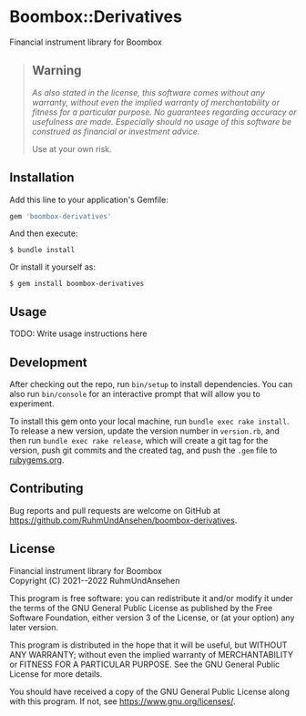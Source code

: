 # Boombox::Derivatives

Financial instrument library for Boombox

> ## Warning
>
> *As also stated in the license, this software comes without any warranty, without even the implied warranty of merchantability or fitness for a particular purpose. No guarantees regarding accuracy or usefulness are made. Especially should no usage of this software be construed as financial or investment advice.*
> 
> Use at your own risk.

## Installation

Add this line to your application's Gemfile:

```ruby
gem 'boombox-derivatives'
```

And then execute:

    $ bundle install

Or install it yourself as:

    $ gem install boombox-derivatives

## Usage

TODO: Write usage instructions here

## Development

After checking out the repo, run `bin/setup` to install dependencies. You can also run `bin/console` for an interactive prompt that will allow you to experiment.

To install this gem onto your local machine, run `bundle exec rake install`. To release a new version, update the version number in `version.rb`, and then run `bundle exec rake release`, which will create a git tag for the version, push git commits and the created tag, and push the `.gem` file to [rubygems.org](https://rubygems.org).

## Contributing

Bug reports and pull requests are welcome on GitHub at https://github.com/RuhmUndAnsehen/boombox-derivatives.

## License

   Financial instrument library for Boombox\
   Copyright (C) 2021--2022 RuhmUndAnsehen

   This program is free software: you can redistribute it and/or modify
   it under the terms of the GNU General Public License as published by
   the Free Software Foundation, either version 3 of the License, or
   (at your option) any later version.

   This program is distributed in the hope that it will be useful,
   but WITHOUT ANY WARRANTY; without even the implied warranty of
   MERCHANTABILITY or FITNESS FOR A PARTICULAR PURPOSE.  See the
   GNU General Public License for more details.

   You should have received a copy of the GNU General Public License
   along with this program.  If not, see <https://www.gnu.org/licenses/>.
